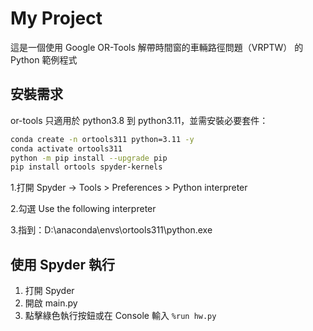 # My Project

這是一個使用 Google OR-Tools 解帶時間窗的車輛路徑問題（VRPTW） 的 Python 範例程式

## 安裝需求
or-tools 只適用於 python3.8 到 python3.11，並需安裝必要套件：
```bash
conda create -n ortools311 python=3.11 -y
conda activate ortools311
python -m pip install --upgrade pip
pip install ortools spyder-kernels
```
1.打開 Spyder → Tools > Preferences > Python interpreter

2.勾選 Use the following interpreter

3.指到：D:\anaconda\envs\ortools311\python.exe

## 使用 Spyder 執行
1. 打開 Spyder
2. 開啟 main.py
3. 點擊綠色執行按鈕或在 Console 輸入 `%run hw.py`



